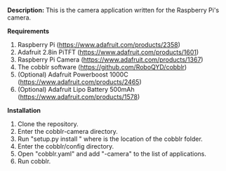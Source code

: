 **Description:** This is the camera application written for the Raspberry Pi's camera.

**Requirements**
 1. Raspberry Pi (https://www.adafruit.com/products/2358)
 2. Adafruit 2.8in PiTFT (https://www.adafruit.com/products/1601)
 3. Raspberry Pi Camera (https://www.adafruit.com/products/1367)
 4. The cobblr software (https://github.com/RoboQYD/cobblr)
 5. (Optional) Adafruit Powerboost 1000C (https://www.adafruit.com/products/2465)
 6. (Optional) Adafruit Lipo Battery 500mAh (https://www.adafruit.com/products/1578)

**Installation**
 1. Clone the repository.
 2. Enter the cobblr-camera directory.
 3. Run "setup.py install <path>" where <path> is the location of the cobblr folder.
 4. Enter the cobblr/config directory.
 5. Open "cobblr.yaml" and add "-camera" to the list of applications.
 6. Run cobblr.
